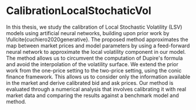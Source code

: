 # CalibrationLocalStochaticVol

In this thesis, we study the calibration of Local Stochastic Volatility (LSV) models using artificial neural networks, building upon prior work by  \fullcite{cuchiero2020generative}. The proposed method approximates the map between market prices and model parameters by using a feed-forward neural network to approximate the local volatility component in our model. The method allows us to circumvent the computation of Dupire's formula and avoid the interpolation of the volatility surface. We extend the prior work from the one-price setting to the two-price setting, using the conic finance framework. This allows us to consider only the information available in the market and derive calibrated bid and ask prices. Our method is evaluated through a numerical analysis that involves calibrating it with real market data and comparing the results against a benchmark model and method.
